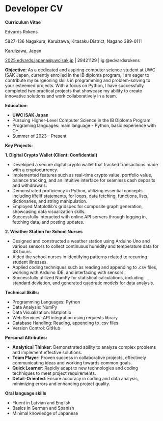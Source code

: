 # Developer CV

**Curriculum Vitae**

Edvards Rokens

5827-136 Nagakura, Karuizawa, Kitasaku District, Nagano 389-0111

Karuizawa, Japan

2025.edvards.japana@uwcisak.jp | 29421129 | ig:@edvardsrokens

**Objective:**
As a dedicated and aspiring computer science student at UWC ISAK Japan, currently enrolled in the IB diploma program, I am eager to contribute my burgeoning skills in programming and problem-solving to your esteemed projects. With a focus on Python, I have successfully completed two practical projects that showcase my ability to create innovative solutions and work collaboratively in a team.

**Education:**

+ **UWC ISAK Japan**
+ Pursuing Higher-Level Computer Science in the IB Diploma Program
+ Programing languages: main language - Python, basic experience with C+
+ Summer of 2023 - Present


**Key Projects:**

**1. Digital Crypto Wallet (Client: Confidential)**

+ Developed a secure digital crypto wallet that tracked transactions made with a cryptocurrency.
+ Implemented features such as real-time crypto value, portfolio value, balance tracking, and an intuitive interface for seamless cash deposits and withdrawals.
+ Demonstrated proficiency in Python, utilizing essential concepts including if/elif statements, for loops, data fetching, functions, lists, dictionaries, and string manipulation.
+ Employed Matplotlib's gridspec for composite graph generation, showcasing data visualization skills.
+ Successfully interacted with online API servers through logging in, fetching data, and posting updates.


**2. Weather Station for School Nurses**

+ Designed and constructed a weather station using Arduino Uno and various sensors to collect continuous humidity and temperature data for 48 hours.
+ Aided the school nurses in identifying patterns related to recurring student illnesses.
+ Applied coding techniques such as reading and appending to .csv files, working with Arduino IDE, and interfacing with sensors.
+ Successfully utilized NumPy for statistical calculations, including standard deviation, and generated quadratic models for data analysis.

  
**Technical Skills:**

+ Programming Languages: Python
+ Data Analysis: NumPy
+ Data Visualization: Matplotlib
+ Web Services: API integration using requests library
+ Database Handling: Reading, appending to .csv files
+ Version Control: GitHub
  
**Personal Attributes:**

+ **Analytical Thinker**: Demonstrated ability to analyze complex problems and implement effective solutions.
+ **Team Player:** Proven success in collaborative projects, effectively communicating ideas and working towards common goals.
+ **Quick Learner**: Rapidly adapt to new technologies and coding techniques to meet project requirements.
+ **Detail-Oriented**: Ensure accuracy in coding and data analysis, minimizing errors and enhancing project quality.

**Oral language skills**

+ Fluent in Latvian and English
+ Basics in German and Spanish
+ Minimal knowledge of Japanese
